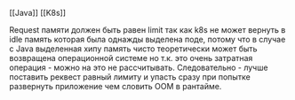 [[Java]]
[[K8s]]

Request памяти должен быть равен limit так как k8s не может вернуть в idle память которая была однажды выделена поде, потому что в случае с Java выделенная хипу память чисто теоретически может быть возвращена операционной системе но т.к. это очень затратная операция - можно на это не рассчитывать.
Следовательно - лучше поставить реквест равный лимиту и упасть сразу при попытке развернуть приложение чем словить OOM в рантайме.